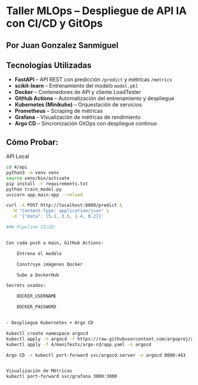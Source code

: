 # Taller MLOps  – Despliegue de API IA con CI/CD y GitOps
## Por Juan Gonzalez Sanmiguel

## Tecnologías Utilizadas

- **FastAPI** – API REST con predicción `/predict` y métricas `/metrics`
- **scikit-learn** – Entrenamiento del modelo `model.pkl`
- **Docker** – Contenedores de API y cliente LoadTester
- **GitHub Actions** – Automatización del entrenamiento y despliegue
- **Kubernetes (Minikube)** – Orquestación de servicios
- **Prometheus** – Scraping de métricas
- **Grafana** – Visualización de métricas de rendimiento
- **Argo CD** – Sincronización GitOps con despliegue continuo

##  Cómo Probar: 

 API Local

```bash
cd 4/api
python3 -m venv venv
source venv/bin/activate
pip install -r requirements.txt
python train_model.py
uvicorn app.main:app --reload

curl -X POST http://localhost:8000/predict \
  -H "Content-Type: application/json" \
  -d '{"data": [5.1, 3.5, 1.4, 0.2]}'

### Pipeline CI/CD:


Con cada push a main, GitHub Actions:

    Entrena el modelo

    Construye imágenes Docker

    Sube a DockerHub

Secrets usados:

    DOCKER_USERNAME

    DOCKER_PASSWORD


- Despliegue Kubernetes + Argo CD

kubectl create namespace argocd
kubectl apply -n argocd -f https://raw.githubusercontent.com/argoproj/argo-cd/stable/manifests/install.yaml
kubectl apply -f 4/manifests/argo-cd/app.yaml -n argocd

Argo CD -> kubectl port-forward svc/argocd-server -n argocd 8080:443


Visualización de Métricas
kubectl port-forward svc/grafana 3000:3000



